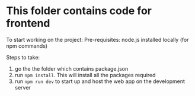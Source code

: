 # This folder contains code for frontend

To start working on the project:
Pre-requisites: node.js installed locally (for npm commands)

Steps to take:
1) go the the folder which contains package.json
2) run `npm install`. This will install all the packages required
3) run `npm run dev` to start up and host the web app on the development server
